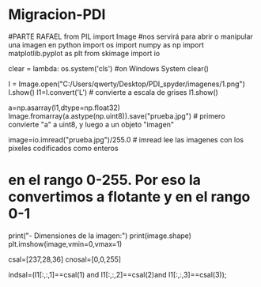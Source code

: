 # Migracion-PDI
#PARTE RAFAEL
from PIL import Image #nos servirá para abrir o manipular una imagen en python
import os
import numpy as np
import matplotlib.pyplot as plt
from skimage import io

clear = lambda: os.system('cls') #on Windows System
clear()

I = Image.open("C:/Users/qwerty/Desktop/PDI_spyder/imagenes/1.png")
I.show()
I1=I.convert('L') # convierte a escala de grises
I1.show()


a=np.asarray(I1,dtype=np.float32)
Image.fromarray(a.astype(np.uint8)).save("prueba.jpg")  # primero convierte "a" a uint8, y luego a un objeto "imagen"

image=io.imread("prueba.jpg")/255.0 # imread lee las imagenes con los pixeles codificados como enteros 
# en el rango 0-255. Por eso la convertimos a flotante y en el rango 0-1
print("- Dimensiones de la imagen:")
print(image.shape)
plt.imshow(image,vmin=0,vmax=1)


csal=[237,28,36]
cnosal=[0,0,255]

        

indsal=(I1[:,:,1]==csal(1) and I1[:,:,2]==csal(2)and I1[:,:,3]==csal(3));
            
